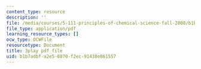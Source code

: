 ```yaml
---
content_type: resource
description: ''
file: /media/courses/5-111-principles-of-chemical-science-fall-2008/b1b7adbfa2e58870f2ec91438e861557_pkNwvhEm1GQ.pdf
file_type: application/pdf
learning_resource_types: []
ocw_type: OCWFile
resourcetype: Document
title: 3play pdf file
uid: b1b7adbf-a2e5-8870-f2ec-91438e861557
---
```

